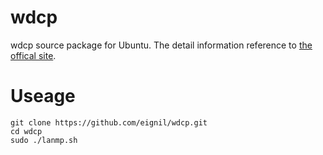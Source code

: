 # wdcp
wdcp source package for Ubuntu.
The detail information reference to [the offical site](http://www.wdlinux.cn/wdcp/).

# Useage
    git clone https://github.com/eignil/wdcp.git
    cd wdcp
    sudo ./lanmp.sh
    
